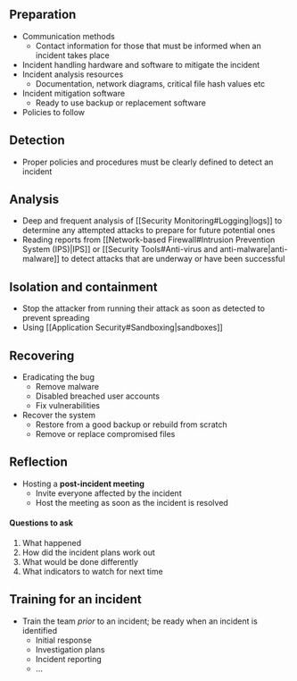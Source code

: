 ## Preparation
- Communication methods
	- Contact information for those that must be informed when an incident takes place
- Incident handling hardware and software to mitigate the incident
- Incident analysis resources
	- Documentation, network diagrams, critical file hash values etc
- Incident mitigation software
	- Ready to use backup or replacement software
- Policies to follow
## Detection
- Proper policies and procedures must be clearly defined to detect an incident
## Analysis
- Deep and frequent analysis of [[Security Monitoring#Logging|logs]] to determine any attempted attacks to prepare for future potential ones
- Reading reports from [[Network-based Firewall#Intrusion Prevention System (IPS)|IPS]] or [[Security Tools#Anti-virus and anti-malware|anti-malware]] to detect attacks that are underway or have been successful 
## Isolation and containment
- Stop the attacker from running their attack as soon as detected to prevent spreading
- Using [[Application Security#Sandboxing|sandboxes]]
## Recovering
- Eradicating the bug
	- Remove malware
	- Disabled breached user accounts
	- Fix vulnerabilities
- Recover the system
	- Restore from a good backup or rebuild from scratch
	- Remove or replace compromised files
## Reflection
- Hosting a **post-incident meeting**
	- Invite everyone affected by the incident
	- Host the meeting as soon as the incident is resolved
#### Questions to ask
1. What happened
2. How did the incident plans work out
3. What would be done differently
4. What indicators to watch for next time
## Training for an incident
- Train the team *prior* to an incident; be ready when an incident is identified
	- Initial response
	- Investigation plans
	- Incident reporting
	- ...


